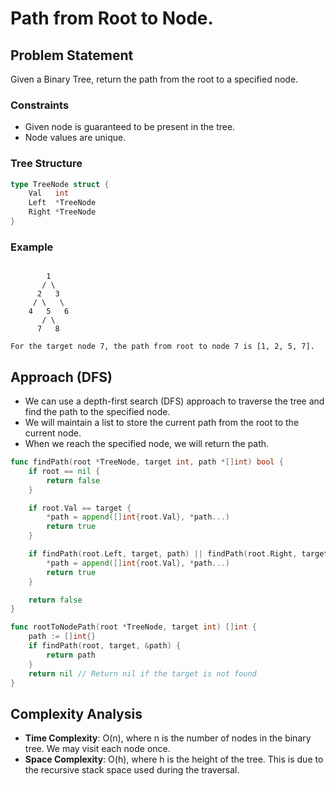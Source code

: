 # Path from Root to Node.
## Problem Statement
Given a Binary Tree, return the path from the root to a specified node.

### Constraints
- Given node is guaranteed to be present in the tree.
- Node values are unique.

### Tree Structure
```go
type TreeNode struct {
    Val   int
    Left  *TreeNode
    Right *TreeNode
}
```

### Example
```tree

	    1
	   / \
	  2   3
	 / \   \
	4   5   6
	   / \
	  7   8

For the target node 7, the path from root to node 7 is [1, 2, 5, 7].	
```

## Approach (DFS)
- We can use a depth-first search (DFS) approach to traverse the tree and find the path to the specified node.
- We will maintain a list to store the current path from the root to the current node.
- When we reach the specified node, we will return the path.
```go
func findPath(root *TreeNode, target int, path *[]int) bool {
	if root == nil {
		return false
	}

	if root.Val == target {
		*path = append([]int{root.Val}, *path...) 
		return true
	}

	if findPath(root.Left, target, path) || findPath(root.Right, target, path) {
		*path = append([]int{root.Val}, *path...)
		return true
	}

	return false
}

func rootToNodePath(root *TreeNode, target int) []int {
	path := []int{}
	if findPath(root, target, &path) {
		return path
	}
	return nil // Return nil if the target is not found 
}
```

## Complexity Analysis
- **Time Complexity**: O(n), where n is the number of nodes in the binary tree. We may visit each node once.
- **Space Complexity**: O(h), where h is the height of the tree. This is due to the recursive stack space used during the traversal.
